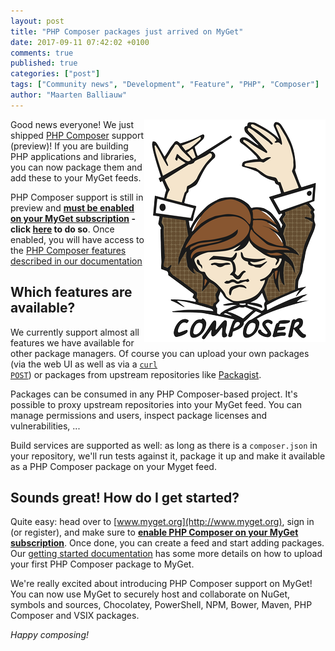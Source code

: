 ```yaml
---
layout: post
title: "PHP Composer packages just arrived on MyGet"
date: 2017-09-11 07:42:02 +0100
comments: true
published: true
categories: ["post"]
tags: ["Community news", "Development", "Feature", "PHP", "Composer"]
author: "Maarten Balliauw"
---
```


<img src="../images/2017/09/logo-php-composer.png" alt="MyGet supports hosting private PHP Composer packages" align="right" />

Good news everyone! We just shipped <a href="https://www.phpcomposer.org/" target="_blank">PHP Composer</a> support (preview)! If you are building PHP applications and libraries, you can now package them and add these to your MyGet feeds.

PHP Composer support is still in preview and **[must be enabled on your MyGet subscription](https://www.myget.org/Home/GiveMeComposer) - click [here](https://www.myget.org/Home/GiveMeComposer) to do so**. Once enabled, you will have access to the <a href="https://docs.myget.org/docs/walkthrough/getting-started-with-php-composer" target="_blank">PHP Composer features described in our documentation</a>

## Which features are available?

We currently support almost all features we have available for other package managers. Of course you can upload your own packages (via the web UI as well as via a [<code>curl POST</code>](https://docs.myget.org/docs/walkthrough/getting-started-with-php-composer)) or packages from upstream repositories like [Packagist](https://www.packagist.org).

Packages can be consumed in any PHP Composer-based project. It's possible to proxy upstream repositories into your MyGet feed. You can manage permissions and users, inspect package licenses and vulnerabilities, ...

Build services are supported as well: as long as there is a `composer.json` in your repository, we'll run tests against it, package it up and make it available as a PHP Composer package on your Myget feed.

## Sounds great! How do I get started?

Quite easy: head over to [www.myget.org](http://www.myget.org), sign in (or register), and make sure to **[enable PHP Composer on your MyGet subscription](https://www.myget.org/Home/GiveMeComposer)**. Once done, you can create a feed and start adding packages. Our [getting started documentation](https://docs.myget.org/docs/walkthrough/getting-started-with-php-composer) has some more details on how to upload your first PHP Composer package to MyGet.

We're really excited about introducing PHP Composer support on MyGet! You can now use MyGet to securely host and collaborate on NuGet, symbols and sources, Chocolatey, PowerShell, NPM, Bower, Maven, PHP Composer and VSIX packages.

*Happy composing!*
